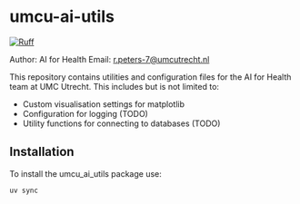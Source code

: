 # umcu-ai-utils

[![Ruff](https://img.shields.io/endpoint?url=https://raw.githubusercontent.com/astral-sh/ruff/main/assets/badge/v2.json)](https://github.com/astral-sh/ruff)

Author: AI for Health
Email: r.peters-7@umcutrecht.nl

This repository contains utilities and configuration files for the AI for Health team at UMC Utrecht. This includes but is not limited to:
- Custom visualisation settings for matplotlib
- Configuration for logging (TODO)
- Utility functions for connecting to databases (TODO)

## Installation

To install the umcu_ai_utils package use:

```{bash}
uv sync
```
